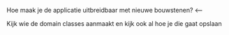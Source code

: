 Hoe maak je de applicatie uitbreidbaar met nieuwe bouwstenen? <--

Kijk wie de domain classes aanmaakt en kijk ook al hoe je die gaat opslaan